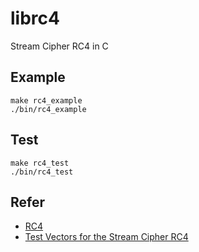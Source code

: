# librc4
Stream Cipher RC4 in C

## Example
```
make rc4_example
./bin/rc4_example
```

## Test
```
make rc4_test
./bin/rc4_test
```

## Refer
- [RC4](https://en.wikipedia.org/wiki/RC4)
- [Test Vectors for the Stream Cipher RC4](https://tools.ietf.org/html/rfc6229)
